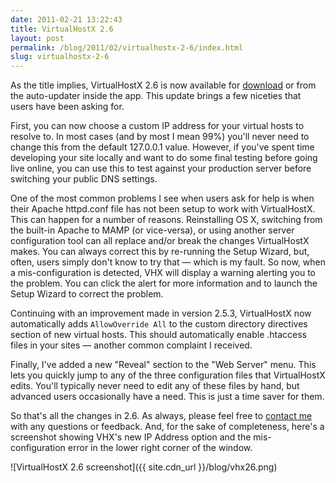 ```yaml
---
date: 2011-02-21 13:22:43
title: VirtualHostX 2.6
layout: post
permalink: /blog/2011/02/virtualhostx-2-6/index.html
slug: virtualhostx-2-6
---
```

As the title implies, VirtualHostX 2.6 is now available for [download](clickontyler.com/virtualhostx/download/) or from the auto-updater inside the app. This update brings a few niceties that users have been asking for.

First, you can now choose a custom IP address for your virtual hosts to resolve to. In most cases (and by most I mean 99%) you'll never need to change this from the default 127.0.0.1 value. However, if you've spent time developing your site locally and want to do some final testing before going live online, you can use this to test against your production server before switching your public DNS settings.

One of the most common problems I see when users ask for help is when their Apache httpd.conf file has not been setup to work with VirtualHostX. This can happen for a number of reasons. Reinstalling OS X, switching from the built-in Apache to MAMP (or vice-versa), or using another server configuration tool can all replace and/or break the changes VirtualHostX makes. You can always correct this by re-running the Setup Wizard, but, often, users simply don't know to try that &mdash; which is my fault. So now, when a mis-configuration is detected, VHX will display a warning alerting you to the problem. You can click the alert for more information and to launch the Setup Wizard to correct the problem.

Continuing with an improvement made in version 2.5.3, VirtualHostX now automatically adds `AllowOverride All` to the custom directory directives section of new virtual hosts. This should automatically enable .htaccess files in your sites &mdash; another common complaint I received.

Finally, I've added a new "Reveal" section to the "Web Server" menu. This lets you quickly jump to any of the three configuration files that VirtualHostX edits. You'll typically never need to edit any of these files by hand, but advanced users occasionally have a need. This is just a time saver for them.

So that's all the changes in 2.6. As always, please feel free to [contact me](http://clickontyler.com/contact/) with any questions or feedback. And, for the sake of completeness, here's a screenshot showing VHX's new IP Address option and the mis-configuration error in the lower right corner of the window.

![VirtualHostX 2.6 screenshot]({{ site.cdn_url }}/blog/vhx26.png)